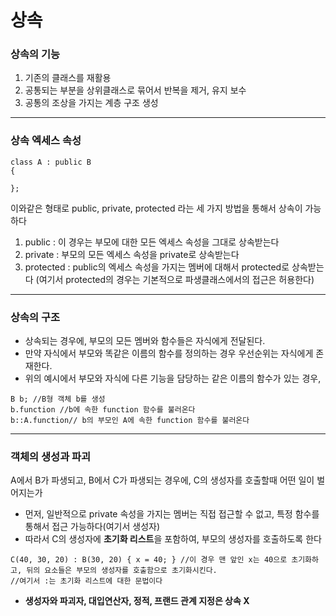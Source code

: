 # 상속 

### 상속의 기능 
1. 기존의 클래스를 재활용 
2. 공통되는 부분을 상위클래스로 묶어서 반복을 제거, 유지 보수 
3. 공통의 조상을 가지는 계층 구조 생성
---
### 상속 엑세스 속성  
```c++=
class A : public B
{ 

};
```
이와같은 형태로 public, private, protected 라는 세 가지 방법을 통해서 상속이 가능하다
1. public : 이 경우는 부모에 대한 모든 엑세스 속성을 그대로 상속받는다
2. private : 부모의 모든 엑세스 속성을 private로 상속받는다
3. protected : public의 엑세스 속성을 가지는 멤버에 대해서 protected로 상속받는다
(여기서 protected의 경우는 기본적으로 파생클래스에서의 접근은 허용한다)
---
### 상속의 구조 
- 상속되는 경우에, 부모의 모든 멤버와 함수들은 자식에게 전달된다.
- 만약 자식에서 부모와 똑같은 이름의 함수를 정의하는 경우 우선순위는 자식에게 존재한다.
- 위의 예시에서 부모와 자식에 다른 기능을 담당하는 같은 이름의 함수가 있는 경우, 
```c++=
B b; //B형 객체 b를 생성 
b.function //b에 속한 function 함수를 불러온다 
b::A.function// b의 부모인 A에 속한 function 함수를 불러온다  
```
---
### 객체의 생성과 파괴 
A에서 B가 파생되고, B에서 C가 파생되는 경우에, C의 생성자를 호출할때 어떤 일이 벌어지는가
- 먼저, 일반적으로 private 속성을 가지는 멤버는 직접 접근할 수 없고, 특정 함수를 통해서 접근 가능하다(여기서 생성자)
- 따라서 C의 생성자에 <strong>초기화 리스트</strong>을 포함하여, 부모의 생성자를 호출하도록 한다

```c++=
C(40, 30, 20) : B(30, 20) { x = 40; } //이 경우 맨 앞인 x는 40으로 초기화하고, 뒤의 요소들은 부모의 생성자를 호출함으로 초기화시킨다. 
//여기서 :는 초기화 리스트에 대한 문법이다 
```
- <strong>생성자와 파괴자, 대입연산자, 정적, 프랜드 관계 지정은 상속 X</strong>

